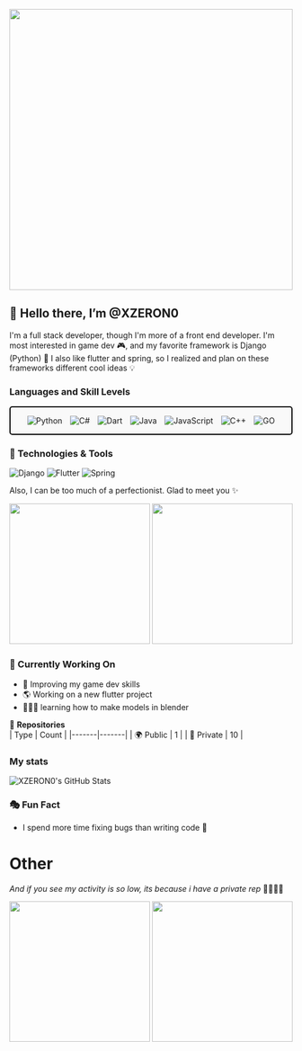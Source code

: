 <p align="center">
  <img src="https://media.giphy.com/media/qgQUggAC3Pfv687qPC/giphy.gif" width="100%" height="500px">
</p>

👋 Hello there, I’m @XZERON0
---

I'm a full stack developer, though I'm more of a front end developer. I'm most interested in game dev 🎮, and my favorite framework is Django (Python) 🐍
I also like flutter and spring, so I realized and plan on these frameworks different cool ideas 💡


### Languages and Skill Levels
<div style="padding: 10px; border: 2px solid black; border-radius: 5px; background-color: #f9f9f9; text-align: center;">
    <img style="margin: 5px;" src="https://img.shields.io/badge/Python-Advanced-yellow?style=flat-square&logo=python" alt="Python">
    <img style="margin: 5px;" src="https://img.shields.io/badge/C%23-Basic-green?style=flat-square&logo=c#" alt="C#">
    <img style="margin: 5px;" src="https://img.shields.io/badge/Dart-Advanced-yellow?style=flat-square&logo=Dart" alt="Dart">
    <img style="margin: 5px;" src="https://img.shields.io/badge/Java-Advanced-yellow?style=flat-square&logo=Java" alt="Java">
    <img style="margin: 5px;" src="https://img.shields.io/badge/JavaScript-Advanced-yellow?style=flat-square&logo=Javascript" alt="JavaScript">
    <img style="margin: 5px;" src="https://img.shields.io/badge/C++-Beginning-white?style=flat-square&logo=C++" alt="C++">
    <img style="margin: 5px;" src="https://img.shields.io/badge/GO-Beginnig-white?style=flat-square&logo=GO" alt="GO">
</div>

### 🔧 Technologies & Tools
![Django](https://img.shields.io/badge/Django-092E20?style=flat-square&logo=django)
![Flutter](https://img.shields.io/badge/Flutter-02569B?style=flat-square&logo=flutter)
![Spring](https://img.shields.io/badge/Spring-6DB33F?style=flat-square&logo=spring)


<!--
### Projects
Here are some of my notable projects:
- **[Project Name](#)**: Brief description of the project. Add a screenshot or GIF if possible.
- **[Another Project](#)**: Brief description of another project. Include links to demos or repositories.
### Contributions
I have contributed to the following open-source projects:
- **[Open-Source Project](#)**: Description of your contribution.
- **[Another Contribution](#)**: Description of another contribution.
--->

<!--
### Contact

Feel free to reach out to me on:

- [LinkedIn](#)
- [Email](#)
--->


Also, I can be too much of a perfectionist. Glad to meet you ✨

<p align="center">
  <img src="https://github.com/user-attachments/assets/82d38a27-8929-4e6e-ac7a-463c5ea3d275" width="250" height="250" />
  <img src="https://github.com/user-attachments/assets/aecb432f-7683-40af-9133-26733c379b63" width="250" height="250" />
</p>

<!---
XZERON0/XZERON0 is a ✨ special ✨ repository because its `README.md` (this file) appears on your GitHub profile.
You can click the Preview link to take a look at your changes.
--->

### 🎯 Currently Working On
- 🚀 Improving my game dev skills
- 🌎 Working on a new flutter project
- 👨🏻‍💻 learning how to make models in blender

🌌 **Repositories**  
| Type  | Count |
|-------|-------|
| 🌍 Public | 1 |
| 🔐 Private | 10 |

### My stats
![XZERON0's GitHub Stats](https://github-readme-stats.vercel.app/api?username=XZERON0&show_icons=true&theme=tokyonight)


### 🎭 Fun Fact
- I spend more time fixing bugs than writing code 🐞

# Other
_And if you see my activity is so low, its because i have a private rep_ 🫣👨🏻‍💻
<p align="center">
<img src="https://github.com/user-attachments/assets/1c99403f-fd31-4153-9671-e296b1fc64fd" width="250" height="250"/>
<img src="https://github.com/user-attachments/assets/a391b11b-7274-4c6a-ab15-d7d2612671ba" width="250" height="250"/>
</p>
